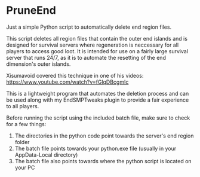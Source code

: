 # PruneEnd
Just a simple Python script to automatically delete end region files.

This script deletes all region files that contain the outer end islands and is designed for survival servers where regeneration is neccessary for all players to access good loot. It is intended for use on a fairly large survival server that runs 24/7, as it is to automate the resetting of the end dimension's outer islands. 

Xisumavoid covered this technique in one of his videos:
https://www.youtube.com/watch?v=fGlqDBcgmIc

This is a lightweight program that automates the deletion process and can be used along with my EndSMPTweaks plugin to provide a fair experience to all players.

Before running the script using the included batch file, make sure to check for a few things:

1. The directories in the python code point towards the server's end region folder
2. The batch file points towards your python.exe file (usually in your AppData-Local directory)
3. The batch file also points towards where the python script is located on your PC
